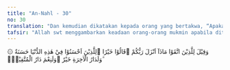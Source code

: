```yaml
---
title: "An-Nahl - 30"
no: 30
translation: "Dan kemudian dikatakan kepada orang yang bertakwa, “Apakah yang telah diturunkan oleh Tuhanmu?” Mereka menjawab, “Kebaikan.” Bagi orang yang berbuat baik di dunia ini mendapat (balasan) yang baik. Dan sesungguhnya negeri akhirat pasti lebih baik. Dan itulah sebaik-baik tempat bagi orang yang bertakwa,"
tafsir: "Allah swt menggambarkan keadaan orang-orang mukmin apabila ditanya bagaimana kesannya terhadap apa yang diturunkan oleh Allah. Orang-orang yang mematuhi ayat-ayat Allah itu akan memberikan jawaban bahwa yang diturunkan itu adalah kebaikan dan rahmat Allah yang diberikan kepada hamba-Nya yang menaati agamanya dan mempercayai rasul-Nya, serta mengamalkan ayat itu di tengah-tengah masyarakat. Mereka akan menjadi hamba Allah yang berbuat kebajikan dan menerima kebahagiaan hidup, sedangkan di akhirat akan mendapat pahala yang lebih baik lagi dari pahala yang mereka terima di dunia.\n\nDi akhir ayat, Allah swt menegaskan bahwa kehidupan akhirat adalah lebih baik dan sebagai tempat yang paling baik bagi orang-orang yang bertakwa. Kebahagiaan yang akan mereka terima di akhirat itu sifatnya kekal, sedang kebahagiaan di dunia hanya sementara. Kebahagiaan di akhirat memberikan kepuasan dalam arti sebenar-benarnya, sedang kebahagiaan di dunia merupakan kebahagiaan yang sementara dan terbatas. Kebahagiaan yang akan diterima oleh orang-orang mukmin sebagaimana dijelaskan dalam ayat berikut ini:\n\nMaka Allah memberi mereka pahala di dunia dan pahala yang baik di akhirat. Dan Allah mencintai orang-orang yang berbuat kebaikan. (Ali 'Imran/3: 148)"
---
```


۞ وَقِيْلَ لِلَّذِيْنَ اتَّقَوْا مَاذَآ اَنْزَلَ رَبُّكُمْ ۗقَالُوْا خَيْرًا ۚلِلَّذِيْنَ اَحْسَنُوْا فِيْ هٰذِهِ الدُّنْيَا حَسَنَةٌ  ۗوَلَدَارُ الْاٰخِرَةِ خَيْرٌ ۗوَلَنِعْمَ دَارُ الْمُتَّقِيْنَۙ
